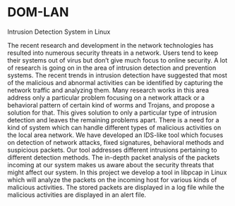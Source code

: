 DOM-LAN
=======

Intrusion Detection System in Linux


The recent research and development in the network technologies has resulted into numerous security threats in a network. 
Users tend to keep their systems out of virus but don’t give much focus to online security. 
A lot of research is going on in the area of intrusion detection and prevention systems.
The recent trends in intrusion detection have suggested that most of the malicious and abnormal activities can be 
identified by capturing the network traffic and analyzing them. Many research works in this area address only a 
particular problem focusing on a network attack or a behavioral pattern of certain kind of worms and Trojans, and 
propose a solution for that. This gives solution to only a particular type of intrusion detection and leaves 
the remaining problems apart.  There is a need for a kind of system which can handle different types of malicious
activities on the local area network. We have developed an IDS-like tool which focuses on detection of network attacks,
fixed signatures, behavioral methods and suspicious packets. Our tool addresses different intrusions pertaining to
different detection methods. The in-depth packet analysis of the packets incoming at our system makes us aware about
the security threats that might affect our system. In this project we develop a tool in libpcap in Linux which 
will analyze the packets on the incoming host for various kinds of malicious activities.
The stored packets are displayed in a log file while the malicious activities are displayed in an alert file. 
